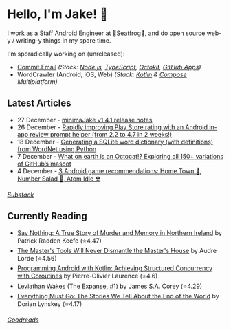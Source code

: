   # Hello, I'm Jake! 👋

I work as a Staff Android Engineer at 🐸[Seatfrog](https://seatfrog.com/)🐸, and do open source web-y / writing-y things in my spare time. 

I'm sporadically working on (unreleased): 
- [Commit.Email](https://commit.email) *(Stack: [Node.js](https://nodejs.org/en), [TypeScript](https://www.typescriptlang.org/), [Octokit](https://github.com/octokit/octokit.js), [GitHub Apps](https://github.com/marketplace?type=apps))*
- WordCrawler (Android, iOS, Web) *(Stack: [Kotlin](https://kotlinlang.org/docs/multiplatform.html) & [Compose](https://www.jetbrains.com/compose-multiplatform/) Multiplatform)*

## Latest Articles
<!-- feed start -->
- 27 December - [minimaJake v1.4.1 release notes](https://minima.jakelee.co.uk/v1.4.1/)
- 26 December - [Rapidly improving Play Store rating with an Android in-app review prompt helper (from 2.2 to 4.7 in 2 weeks!)](https://blog.jakelee.co.uk/play-store-rating-prompt/)
- 18 December - [Generating a SQLite word dictionary (with definitions) from WordNet using Python](https://blog.jakelee.co.uk/sqlite-word-dictionary-from-wordnet/)
- 7 December - [What on earth is an Octocat!? Exploring all 150+ variations of GitHub’s mascot](https://blog.jakelee.co.uk/what-on-earth-are-octocats/)
- 4 December - [3 Android game recommendations: Home Town 🎴, Number Salad 🔢, Atom Idle ☢️](https://jakelee.co.uk/android-games-dec-24/)
<!-- feed end -->
*[Substack](https://jakeweeklee.substack.com)*

## Currently Reading
<!-- GOODREADS-LIST:START -->
- [Say Nothing: A True Story of Murder and Memory in Northern Ireland](https://www.goodreads.com/review/show/7116922077?utm_medium=api&utm_source=rss) by Patrick Radden Keefe (⭐️4.47)
- [The Master's Tools Will Never Dismantle the Master's House](https://www.goodreads.com/review/show/7109782805?utm_medium=api&utm_source=rss) by Audre Lorde (⭐️4.56)
- [Programming Android with Kotlin: Achieving Structured Concurrency with Coroutines](https://www.goodreads.com/review/show/7052102812?utm_medium=api&utm_source=rss) by Pierre-Olivier Laurence (⭐️4.6)
- [Leviathan Wakes (The Expanse, #1)](https://www.goodreads.com/review/show/6995541641?utm_medium=api&utm_source=rss) by James S.A. Corey (⭐️4.29)
- [Everything Must Go: The Stories We Tell About the End of the World](https://www.goodreads.com/review/show/6736777927?utm_medium=api&utm_source=rss) by Dorian Lynskey (⭐️4.17)
<!-- GOODREADS-LIST:END -->
*[Goodreads](https://goodreads.com/jakesteam)*
